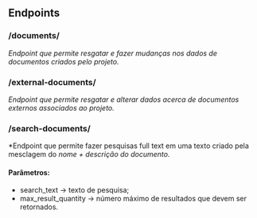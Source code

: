 ## Endpoints

### /documents/

*Endpoint que permite resgatar e fazer mudanças  nos dados de documentos criados pelo projeto.*

### /external-documents/
*Endpoint que permite resgatar e alterar dados acerca de documentos externos associados ao projeto.*

### /search-documents/
*Endpoint que permite fazer pesquisas full text em uma texto criado pela mesclagem do *nome + descrição do documento.*

#### Parâmetros:
- search_text -> texto de pesquisa;
- max_result_quantity -> número máximo de resultados que devem ser retornados.
